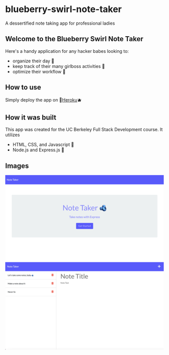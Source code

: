 # blueberry-swirl-note-taker
A dessertified note taking app for professional ladies

## Welcome to the Blueberry Swirl Note Taker
Here's a handy application for any hacker babes looking to:

- organize their day 💙
- keep track of their many girlboss activities 🧿
- optimize their workflow 🌊

## How to use
Simply deploy the app on 🦋<a href="https://fierce-mesa-88809.herokuapp.com/">Heroku</a>🫐

## How it was built
This app was created for the UC Berkeley Full Stack Development course. It utilizes

- HTML, CSS, and Javascript 💙
- Node.js and Express.js 🧿

## Images
<img alt="a screenshot of the blueberry swirl app landing page" src="./images/note-taker-app-1.png">
<img alt="a screenshot of the blueberry swirl app main page" src="./images/note-taker-app-2.png">
